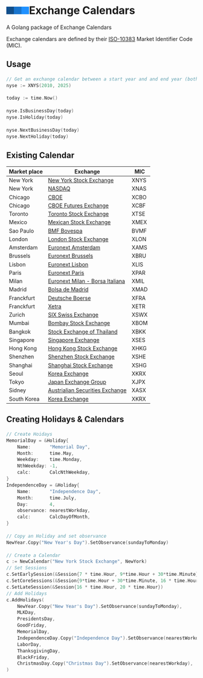 # ![SCM logo](logo.png)Exchange Calendars

A Golang package of Exchange Calendars

Exchange calendars are defined by their [ISO-10383](https://www.iso20022.org/10383/iso-10383-market-identifier-codes) Market Identifier Code (MIC).

## Usage
```go
// Get an exchange calendar between a start year and and end year (both included)
nyse := XNYS(2010, 2025)

today := time.Now()

nyse.IsBusinessDay(today)
nyse.IsHoliday(today)

nyse.NextBusinessDay(today)
nyse.NextHoliday(today)


```
## Existing Calendar
| Market place   | Exchange                                                                                 | MIC      |
| -------------- | ---------------------------------------------------------------------------------------- | -------- |
| New York       | [New York Stock Exchange](https://www.nyse.com/index)                                    | XNYS     |
| New York       | [NASDAQ](https://www.nasdaq.com/)                                                        | XNAS     |
| Chicago        | [CBOE](http://markets.cboe.com)                                                          | XCBO     |
| Chicago        | [CBOE Futures Exchange](http://www.cfe.cboe.com)                                         | XCBF     |
| Toronto        | [Toronto Stock Exchange](https://www.tsx.com/)                                           | XTSE     |
| Mexico         | [Mexican Stock Exchange](https://www.bmv.com.mx)                                         | XMEX     |
| Sao Paulo      | [BMF Bovespa](http://www.b3.com.br/en_us/)                                               | BVMF     |
| London         | [London Stock Exchange](https://www.londonstockexchange.com)                             | XLON     |
| Amsterdam      | [Euronext Amsterdam](http://www.euronext.com)                                            | XAMS     |
| Brussels       | [Euronext Brussels](http://www.euronext.com)                                             | XBRU     |
| Lisbon         | [Euronext Lisbon](http://www.euronext.com)                                               | XLIS     |
| Paris          | [Euronext Paris](http://www.euronext.com)                                                | XPAR     |
| Milan          | [Euronext Milan - Borsa Italiana](http://www.borsaitaliana.it)                           | XMIL     |
| Madrid         | [Bolsa de Madrid](http://www.bolsamadrid.es)                                             | XMAD     |
| Franckfurt     | [Deutsche Boerse](http://www.deutsche-boerse.com)                                        | XFRA     |
| Franckfurt     | [Xetra](http://www.deutsche-boerse.com)                                                  | XETR     |
| Zurich         | [SIX Swiss Exchange](http://www.six-group.com/en/site/exchanges.html)                    | XSWX     |
| Mumbai         | [Bombay Stock Exchange](https://www.bseindia.com)                                        | XBOM     |
| Bangkok        | [Stock Exchange of Thailand](http://www.set.or.th/set/mainpage.do)                       | XBKK     |
| Singapore      | [Singapore Exchange](https://www.sgx.com)                                                | XSES     |
| Hong Kong      | [Hong Kong Stock Exchange](https://www.hkex.com.hk/index.html)                           | XHKG     |
| Shenzhen       | [Shenzhen Stock Exchange](http://www.szse.cn/English/index.html)                         | XSHE     |
| Shanghai       | [Shanghai Stock Exchange](http://www.sse.com.cn/sseportal/en/home/home.html)             | XSHG     |
| Seoul          | [Korea Exchange](http://eng.krx.co.kr)                                                   | XKRX     |
| Tokyo          | [Japan Exchange Group](https://www.jpx.co.jp/english/)                                   | XJPX     |
| Sidney         | [Austrialian Securities Exchange](https://www.asx.com.au/)                               | XASX     |
| South Korea    | [Korea Exchange](http://global.krx.co.kr)                                                | XKRX     |

<!---
| Chile          | [Santiago Stock Exchange](http://inter.bolsadesantiago.com/sitios/en/Paginas/home.aspx)  | XSGO     |
| Colombia       | [Colombia Securities Exchange](https://www.bvc.com.co/nueva/index_en.html)               | XBOG     |
| Peru           | [Lima Stock Exchange](https://www.bvl.com.pe)                                            | XLIM     |
| Iceland        | [Iceland Stock Exchange](http://www.nasdaqomxnordic.com/)                                | XICE     |
| Ireland        | [Irish Stock Exchange](http://www.ise.ie/)                                               | XDUB     |
| Denmark        | [Copenhagen Stock Exchange](http://www.nasdaqomxnordic.com/)                             | XCSE     |
| Finland        | [Helsinki Stock Exchange](http://www.nasdaqomxnordic.com/)                               | XHEL     |
| Sweden         | [Stockholm Stock Exchange](http://www.nasdaqomxnordic.com/)                              | XSTO     |
| Norway         | [Oslo Stock Exchange](https://www.oslobors.no/ob_eng/)                                   | XOSL     |
| Austria        | [Wiener Borse](https://www.wienerborse.at/en/)                                           | XWBO     |
| Czech Republic | [Prague Stock Exchange](https://www.pse.cz/en/)                                          | XPRA     |
| Hungary        | [Budapest Stock Exchange](https://bse.hu/)                                               | XBUD     |
| Poland         | [Poland Stock Exchange](http://www.gpw.pl)                                               | XWAR     |
| Greece         | [Athens Stock Exchange](http://www.helex.gr/)                                            | ASEX     |
| Turkey         | [Istanbul Stock Exchange](https://www.borsaistanbul.com/en/)                             | XIST     |
| Russia         | [Moscow Exchange](https://www.moex.com/en/)                                              | XMOS     |
| South Africa   | [Johannesburg Stock Exchange](https://www.jse.co.za/z)                                   | XJSE     |
| Malaysia       | [Malaysia Stock Exchange](http://www.bursamalaysia.com/market/)                          | XKLS     |
| Philippines    | [Philippine Stock Exchange](https://www.pse.com.ph/stockMarket/home.html)                | XPHS     |
| New Zealand    | [New Zealand Exchange](https://www.nzx.com/)                                             | XNZE     |
--->

## Creating Holidays & Calendars

```go
// Create Hoidays
MemorialDay = &Holiday{
    Name:       "Memorial Day",
    Month:      time.May,
    Weekday:    time.Monday,
    NthWeekday: -1,
    calc:       CalcNthWeekday,
}
IndependenceDay = &Holiday{
    Name:       "Independence Day",
    Month:      time.July,
    Day:        4,
    observance: nearestWorkday,
    calc:       CalcDayOfMonth,
}

// Copy an Holiday and set observance
NewYear.Copy("New Year's Day").SetObservance(sundayToMonday)

// Create a Calendar
c := NewCalendar("New York Stock Exchange", NewYork)
// Set Sessions
c.SetEarlySession(&Session{7 * time.Hour, 9*time.Hour + 30*time.Minute})
c.SetCoreSessions(&Session{9*time.Hour + 30*time.Minute, 16 * time.Hour})
c.SetLateSession(&Session{16 * time.Hour, 20 * time.Hour})
// Add Holidays
c.AddHolidays(
    NewYear.Copy("New Year's Day").SetObservance(sundayToMonday),
    MLKDay,
    PresidentsDay,
    GoodFriday,
    MemorialDay,
    IndependenceDay.Copy("Independence Day").SetObservance(nearestWorkday),
    LaborDay,
    ThanksgivingDay,
    BlackFriday,
    ChristmasDay.Copy("Christmas Day").SetObservance(nearestWorkday),
)
```